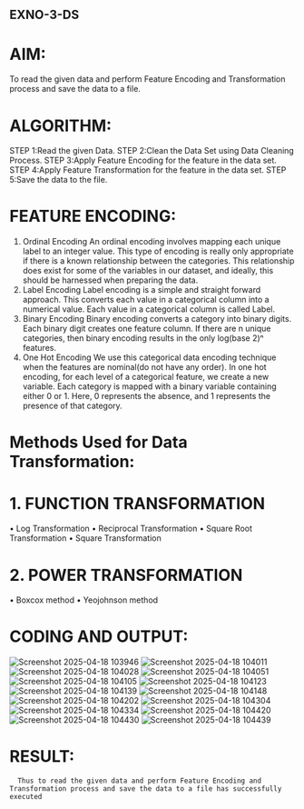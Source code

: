 ## EXNO-3-DS

# AIM:
To read the given data and perform Feature Encoding and Transformation process and save the data to a file.

# ALGORITHM:
STEP 1:Read the given Data.
STEP 2:Clean the Data Set using Data Cleaning Process.
STEP 3:Apply Feature Encoding for the feature in the data set.
STEP 4:Apply Feature Transformation for the feature in the data set.
STEP 5:Save the data to the file.

# FEATURE ENCODING:
1. Ordinal Encoding
An ordinal encoding involves mapping each unique label to an integer value. This type of encoding is really only appropriate if there is a known relationship between the categories. This relationship does exist for some of the variables in our dataset, and ideally, this should be harnessed when preparing the data.
2. Label Encoding
Label encoding is a simple and straight forward approach. This converts each value in a categorical column into a numerical value. Each value in a categorical column is called Label.
3. Binary Encoding
Binary encoding converts a category into binary digits. Each binary digit creates one feature column. If there are n unique categories, then binary encoding results in the only log(base 2)ⁿ features.
4. One Hot Encoding
We use this categorical data encoding technique when the features are nominal(do not have any order). In one hot encoding, for each level of a categorical feature, we create a new variable. Each category is mapped with a binary variable containing either 0 or 1. Here, 0 represents the absence, and 1 represents the presence of that category.

# Methods Used for Data Transformation:
  # 1. FUNCTION TRANSFORMATION
• Log Transformation
• Reciprocal Transformation
• Square Root Transformation
• Square Transformation
  # 2. POWER TRANSFORMATION
• Boxcox method
• Yeojohnson method

# CODING AND OUTPUT:
![Screenshot 2025-04-18 103946](https://github.com/user-attachments/assets/1a0d1ff7-bf89-4442-80a0-9603672e160a)
![Screenshot 2025-04-18 104011](https://github.com/user-attachments/assets/9dd79490-ce45-4d54-8d7d-c0c8ac05d4d3)
![Screenshot 2025-04-18 104028](https://github.com/user-attachments/assets/c7ba7684-354a-49c9-a533-474b1e416df1)
![Screenshot 2025-04-18 104051](https://github.com/user-attachments/assets/5728e709-7d9e-40ee-b590-d45e19272629)
![Screenshot 2025-04-18 104105](https://github.com/user-attachments/assets/fa983ad1-951e-4f7c-8561-25f484bb7d4b)
![Screenshot 2025-04-18 104123](https://github.com/user-attachments/assets/5c1916b6-ab41-4725-b345-c2ad7053e674)
![Screenshot 2025-04-18 104139](https://github.com/user-attachments/assets/a029a144-4e63-4838-8d1c-08140b2344eb)
![Screenshot 2025-04-18 104148](https://github.com/user-attachments/assets/586688bf-5eb7-4b00-b6ac-33187aed5734)
![Screenshot 2025-04-18 104202](https://github.com/user-attachments/assets/14f8d388-d7be-4273-b271-8bd2cc4b3625)
![Screenshot 2025-04-18 104304](https://github.com/user-attachments/assets/7a812456-8a78-4e0d-9f42-5988a8e2d845)
![Screenshot 2025-04-18 104334](https://github.com/user-attachments/assets/054f3d7c-59d2-43a2-86ee-d37963a2034f)
![Screenshot 2025-04-18 104420](https://github.com/user-attachments/assets/d26875ee-1d59-4776-9af5-3b39b50e8621)
![Screenshot 2025-04-18 104430](https://github.com/user-attachments/assets/1dddde22-a853-44e8-9aa8-0f03381c161d)
![Screenshot 2025-04-18 104439](https://github.com/user-attachments/assets/8b46b93e-5a0d-40e0-9988-5a3826934cef)

    
# RESULT:
      Thus to read the given data and perform Feature Encoding and Transformation process and save the data to a file has successfully executed

       
